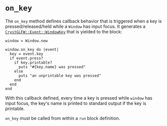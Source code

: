 # `on_key`

The `on_key` method defines callback behavior that is triggered when a key is pressed/released/held while a `Window` has input focus. It generates a [`CrystGLFW::Event::WindowKey`](/deep-dive/events/windowkey.md) that is yielded to the block:

```crystal
window = Window.new

window.on_key do |event|
  key = event.key
  if event.press?
    if key.printable?
      puts "#{key.name} was pressed"
    else
      puts "an unprintable key was pressed"
    end
  end  
end
```

With this callback defined, every time a key is pressed while `window` has input focus, the key's name is printed to standard output if the key is printable.

`on_key` must be called from within a `run` block definition.